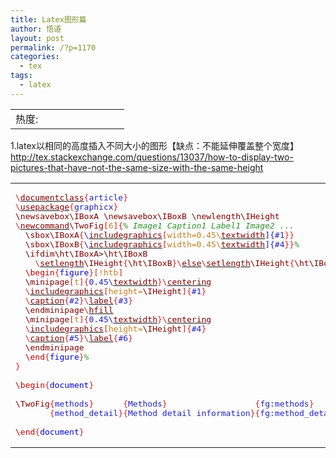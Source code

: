 ```yaml
---
title: Latex图形篇
author: 悟道
layout: post
permalink: /?p=1170
categories:
  - tex
tags:
  - latex
---
```

<table>
  <tr cellpadding=0><td>
    热度:
  </td><td cellpadding=0><img src='http://210.75.224.29/wordpress/wp-content/plugins/statpresscn/images/sun.gif' width=10 height=10 border=0 /></td><td cellpadding=0><img src='http://210.75.224.29/wordpress/wp-content/plugins/statpresscn/images/sun_dark.gif' width=10 height=10 border=0 /></td><td cellpadding=0><img src='http://210.75.224.29/wordpress/wp-content/plugins/statpresscn/images/sun_dark.gif' width=10 height=10 border=0 /></td><td cellpadding=0><img src='http://210.75.224.29/wordpress/wp-content/plugins/statpresscn/images/sun_dark.gif' width=10 height=10 border=0 /></td><td cellpadding=0><img src='http://210.75.224.29/wordpress/wp-content/plugins/statpresscn/images/sun_dark.gif' width=10 height=10 border=0 /></td></tr>
</table>

1.latex以相同的高度插入不同大小的图形【缺点：不能延伸覆盖整个宽度】  
<http://tex.stackexchange.com/questions/13037/how-to-display-two-pictures-that-have-not-the-same-size-with-the-same-height>

<div class="wp_codebox">
  <table>
    <tr id="p1170141">
      <td class="code" id="p1170code141">
        <pre class="latex" style="font-family:monospace;"><span style="color: #E02020; ">\</span><a href="http://www.golatex.de/wiki/index.php?title=%5Cdocumentclass"><span style="color: #800000;">documentclass</span></a><span style="color: #E02020; ">{</span><span style="color: #2020C0; font-weight: normal;">article</span><span style="color: #E02020; ">}</span>
<span style="color: #E02020; ">\</span><a href="http://www.golatex.de/wiki/index.php?title=%5Cusepackage"><span style="color: #800000;">usepackage</span></a><span style="color: #E02020; ">{</span><span style="color: #2020C0; font-weight: normal;">graphicx</span><span style="color: #E02020; ">}</span>
<span style="color: #800000; font-weight: normal;">\newsavebox</span><span style="color: #800000; font-weight: normal;">\IBoxA</span> <span style="color: #800000; font-weight: normal;">\newsavebox</span><span style="color: #800000; font-weight: normal;">\IBoxB</span> <span style="color: #800000; font-weight: normal;">\newlength</span><span style="color: #800000; font-weight: normal;">\IHeight</span>
<span style="color: #E02020; ">\</span><a href="http://www.golatex.de/wiki/index.php?title=%5Cnewcommand"><span style="color: #800000;">newcommand</span></a><span style="color: #800000; font-weight: normal;">\TwoFig</span><span style="color: #E02020; ">[</span><span style="color: #C08020; font-weight: normal;">6</span><span style="color: #E02020; ">]{</span><span style="color: #2C922C; font-style: italic;">% Image1 Caption1 Label1 Image2 ...</span>
  <span style="color: #800000; font-weight: normal;">\sbox</span><span style="color: #800000; font-weight: normal;">\IBoxA</span><span style="color: #E02020; ">{</span><span style="color: #2020C0; font-weight: normal;">\<a href="http://www.golatex.de/wiki/index.php?title=%5Cincludegraphics"><span style="color: #800000;">includegraphics</span></a><span style="color: #E02020; ">[</span><span style="color: #C08020; font-weight: normal;">width=0.45\<a href="http://www.golatex.de/wiki/index.php?title=%5Ctextwidth"><span style="color: #800000;">textwidth</span></a></span>]{#1</span><span style="color: #E02020; ">}}</span>
  <span style="color: #800000; font-weight: normal;">\sbox</span><span style="color: #800000; font-weight: normal;">\IBoxB</span><span style="color: #E02020; ">{</span><span style="color: #2020C0; font-weight: normal;">\<a href="http://www.golatex.de/wiki/index.php?title=%5Cincludegraphics"><span style="color: #800000;">includegraphics</span></a><span style="color: #E02020; ">[</span><span style="color: #C08020; font-weight: normal;">width=0.45\<a href="http://www.golatex.de/wiki/index.php?title=%5Ctextwidth"><span style="color: #800000;">textwidth</span></a></span>]{#4</span><span style="color: #E02020; ">}}</span><span style="color: #2C922C; font-style: italic;">%</span>
  <span style="color: #800000; font-weight: normal;">\ifdim</span><span style="color: #800000; font-weight: normal;">\ht</span><span style="color: #800000; font-weight: normal;">\IBoxA</span>&gt;<span style="color: #800000; font-weight: normal;">\ht</span><span style="color: #800000; font-weight: normal;">\IBoxB</span>
    <span style="color: #E02020; ">\</span><a href="http://www.golatex.de/wiki/index.php?title=%5Csetlength"><span style="color: #800000;">setlength</span></a><span style="color: #800000; font-weight: normal;">\IHeight</span><span style="color: #E02020; ">{</span><span style="color: #2020C0; font-weight: normal;"><span style="color: #800000; font-weight: normal;">\ht</span><span style="color: #800000; font-weight: normal;">\IBoxB</span></span><span style="color: #E02020; ">}\</span><a href="http://www.golatex.de/wiki/index.php?title=%5Celse"><span style="color: #800000;">else</span></a><span style="color: #E02020; ">\</span><a href="http://www.golatex.de/wiki/index.php?title=%5Csetlength"><span style="color: #800000;">setlength</span></a><span style="color: #800000; font-weight: normal;">\IHeight</span><span style="color: #E02020; ">{</span><span style="color: #2020C0; font-weight: normal;"><span style="color: #800000; font-weight: normal;">\ht</span><span style="color: #800000; font-weight: normal;">\IBoxA</span></span><span style="color: #E02020; ">}\</span><a href="http://www.golatex.de/wiki/index.php?title=%5Cfi"><span style="color: #800000;">fi</span></a><span style="color: #2C922C; font-style: italic;">%</span>
  <span style="color: #C00000; font-weight: normal;">\begin</span><span style="color: #E02020; ">{</span><span style="color: #2020C0; font-weight: normal;"><span style="color: #0000D0; font-weight: normal;">figure</span></span><span style="color: #E02020; ">}[</span><span style="color: #C08020; font-weight: normal;">!htb</span><span style="color: #E02020; ">]</span>
  <span style="color: #800000; font-weight: normal;">\minipage</span><span style="color: #E02020; ">[</span><span style="color: #C08020; font-weight: normal;">t</span><span style="color: #E02020; ">]{</span><span style="color: #2020C0; font-weight: normal;">0.45\<a href="http://www.golatex.de/wiki/index.php?title=%5Ctextwidth"><span style="color: #800000;">textwidth</span></a></span><span style="color: #E02020; ">}\</span><a href="http://www.golatex.de/wiki/index.php?title=%5Ccentering"><span style="color: #800000;">centering</span></a>
  <span style="color: #E02020; ">\</span><a href="http://www.golatex.de/wiki/index.php?title=%5Cincludegraphics"><span style="color: #800000;">includegraphics</span></a><span style="color: #E02020; ">[</span><span style="color: #C08020; font-weight: normal;">height=<span style="color: #800000; font-weight: normal;">\IHeight</span></span><span style="color: #E02020; ">]{</span><span style="color: #2020C0; font-weight: normal;">#1</span><span style="color: #E02020; ">}</span>
  <span style="color: #E02020; ">\</span><a href="http://www.golatex.de/wiki/index.php?title=%5Ccaption"><span style="color: #800000;">caption</span></a><span style="color: #E02020; ">{</span><span style="color: #2020C0; font-weight: normal;">#2</span><span style="color: #E02020; ">}\</span><a href="http://www.golatex.de/wiki/index.php?title=%5Clabel"><span style="color: #800000;">label</span></a><span style="color: #E02020; ">{</span><span style="color: #2020C0; font-weight: normal;">#3</span><span style="color: #E02020; ">}</span>
  <span style="color: #800000; font-weight: normal;">\endminipage</span><span style="color: #E02020; ">\</span><a href="http://www.golatex.de/wiki/index.php?title=%5Chfill"><span style="color: #800000;">hfill</span></a>
  <span style="color: #800000; font-weight: normal;">\minipage</span><span style="color: #E02020; ">[</span><span style="color: #C08020; font-weight: normal;">t</span><span style="color: #E02020; ">]{</span><span style="color: #2020C0; font-weight: normal;">0.45\<a href="http://www.golatex.de/wiki/index.php?title=%5Ctextwidth"><span style="color: #800000;">textwidth</span></a></span><span style="color: #E02020; ">}\</span><a href="http://www.golatex.de/wiki/index.php?title=%5Ccentering"><span style="color: #800000;">centering</span></a>
  <span style="color: #E02020; ">\</span><a href="http://www.golatex.de/wiki/index.php?title=%5Cincludegraphics"><span style="color: #800000;">includegraphics</span></a><span style="color: #E02020; ">[</span><span style="color: #C08020; font-weight: normal;">height=<span style="color: #800000; font-weight: normal;">\IHeight</span></span><span style="color: #E02020; ">]{</span><span style="color: #2020C0; font-weight: normal;">#4</span><span style="color: #E02020; ">}</span>
  <span style="color: #E02020; ">\</span><a href="http://www.golatex.de/wiki/index.php?title=%5Ccaption"><span style="color: #800000;">caption</span></a><span style="color: #E02020; ">{</span><span style="color: #2020C0; font-weight: normal;">#5</span><span style="color: #E02020; ">}\</span><a href="http://www.golatex.de/wiki/index.php?title=%5Clabel"><span style="color: #800000;">label</span></a><span style="color: #E02020; ">{</span><span style="color: #2020C0; font-weight: normal;">#6</span><span style="color: #E02020; ">}</span>
  <span style="color: #800000; font-weight: normal;">\endminipage</span> 
  <span style="color: #C00000; font-weight: normal;">\end</span><span style="color: #E02020; ">{</span><span style="color: #2020C0; font-weight: normal;"><span style="color: #0000D0; font-weight: normal;">figure</span></span><span style="color: #E02020; ">}</span><span style="color: #2C922C; font-style: italic;">%</span>
<span style="color: #E02020; ">}</span>
&nbsp;
<span style="color: #C00000; font-weight: normal;">\begin</span><span style="color: #E02020; ">{</span><span style="color: #2020C0; font-weight: normal;"><span style="color: #0000D0; font-weight: normal;">document</span></span><span style="color: #E02020; ">}</span>
&nbsp;
<span style="color: #800000; font-weight: normal;">\TwoFig</span><span style="color: #E02020; ">{</span><span style="color: #2020C0; font-weight: normal;">methods</span><span style="color: #E02020; ">}</span>      <span style="color: #E02020; ">{</span><span style="color: #2020C0; font-weight: normal;">Methods</span><span style="color: #E02020; ">}</span>                  <span style="color: #E02020; ">{</span><span style="color: #2020C0; font-weight: normal;">fg:methods</span><span style="color: #E02020; ">}</span>
       <span style="color: #E02020; ">{</span><span style="color: #2020C0; font-weight: normal;">method_detail</span><span style="color: #E02020; ">}{</span><span style="color: #2020C0; font-weight: normal;">Method detail information</span><span style="color: #E02020; ">}{</span><span style="color: #2020C0; font-weight: normal;">fg:method_detail</span><span style="color: #E02020; ">}</span>
&nbsp;
<span style="color: #C00000; font-weight: normal;">\end</span><span style="color: #E02020; ">{</span><span style="color: #2020C0; font-weight: normal;"><span style="color: #0000D0; font-weight: normal;">document</span></span><span style="color: #E02020; ">}</span></pre>
      </td>
    </tr>
  </table>
</div>